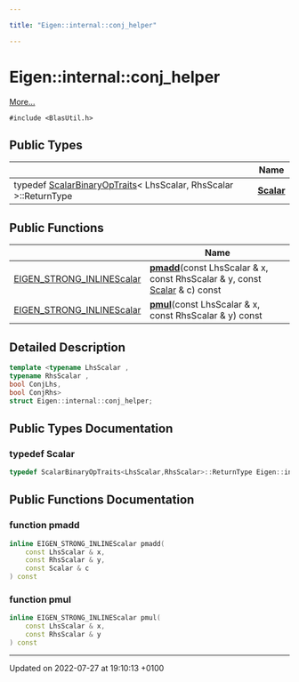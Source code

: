 ```yaml
---

title: "Eigen::internal::conj_helper"

---
```


# Eigen::internal::conj_helper



 [More...](#detailed-description)


`#include <BlasUtil.h>`

## Public Types

|                | Name           |
| -------------- | -------------- |
| typedef <a href="http://example.org/classes/structeigen_1_1scalarbinaryoptraits/">ScalarBinaryOpTraits</a>< LhsScalar, RhsScalar >::ReturnType | **[Scalar](http://example.org/classes/structeigen_1_1internal_1_1conj__helper/#typedef-scalar)**  |

## Public Functions

|                | Name           |
| -------------- | -------------- |
| <a href="http://example.org/files/macros_8h/#define-eigen-strong-inline">EIGEN_STRONG_INLINE</a><a href="http://example.org/classes/structeigen_1_1internal_1_1conj__helper/#typedef-scalar">Scalar</a> | **[pmadd](http://example.org/classes/structeigen_1_1internal_1_1conj__helper/#function-pmadd)**(const LhsScalar & x, const RhsScalar & y, const <a href="http://example.org/classes/structeigen_1_1internal_1_1conj__helper/#typedef-scalar">Scalar</a> & c) const |
| <a href="http://example.org/files/macros_8h/#define-eigen-strong-inline">EIGEN_STRONG_INLINE</a><a href="http://example.org/classes/structeigen_1_1internal_1_1conj__helper/#typedef-scalar">Scalar</a> | **[pmul](http://example.org/classes/structeigen_1_1internal_1_1conj__helper/#function-pmul)**(const LhsScalar & x, const RhsScalar & y) const |

## Detailed Description

```cpp
template <typename LhsScalar ,
typename RhsScalar ,
bool ConjLhs,
bool ConjRhs>
struct Eigen::internal::conj_helper;
```

## Public Types Documentation

### typedef Scalar

```cpp
typedef ScalarBinaryOpTraits<LhsScalar,RhsScalar>::ReturnType Eigen::internal::conj_helper< LhsScalar, RhsScalar, ConjLhs, ConjRhs >::Scalar;
```


## Public Functions Documentation

### function pmadd

```cpp
inline EIGEN_STRONG_INLINEScalar pmadd(
    const LhsScalar & x,
    const RhsScalar & y,
    const Scalar & c
) const
```


### function pmul

```cpp
inline EIGEN_STRONG_INLINEScalar pmul(
    const LhsScalar & x,
    const RhsScalar & y
) const
```


-------------------------------

Updated on 2022-07-27 at 19:10:13 +0100